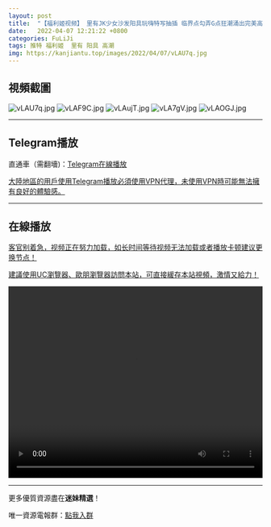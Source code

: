 ```yaml
---
layout: post
title:  "【福利姬视频】 里有JK少女沙发阳具玩嗨特写抽插 临界点勾弄G点狂潮涌出完美高潮"
date:   2022-04-07 12:21:22 +0800
categories: FuLiJi
tags: 推特 福利姬  里有 阳具 高潮
img: https://kanjiantu.top/images/2022/04/07/vLAU7q.jpg
---
```



## 視頻截圖

![vLAU7q.jpg](https://kanjiantu.top/images/2022/04/07/vLAU7q.jpg)
![vLAF9C.jpg](https://kanjiantu.top/images/2022/04/07/vLAF9C.jpg)
![vLAujT.jpg](https://kanjiantu.top/images/2022/04/07/vLAujT.jpg)
![vLA7gV.jpg](https://kanjiantu.top/images/2022/04/07/vLA7gV.jpg)
![vLAOGJ.jpg](https://kanjiantu.top/images/2022/04/07/vLAOGJ.jpg)

* * *
## Telegram播放

直通車（需翻墻)：[Telegram在線播放](https://t.me/mimeijingxuan/506)

<u>大陸地區的用戶使用Telegram播放必須使用VPN代理，未使用VPN時可能無法擁有良好的體驗感。</u> 
* * *
## 在線播放
<u>客官别着急，视频正在努力加载，如长时间等待视频无法加载或者播放卡顿建议更换节点！</u>

<u>建議使用UC瀏覽器、歐朋瀏覽器訪問本站，可直接緩存本站視頻，激情又給力！</u>
<center><video src="https://cdn.publer.io/uploads/videos/624c508bdb27970eb8dc6068/5f71be5d7bda44007a3df53353d0b5d7.mp4" width="100%" height="380px" controls="controls"></video></center>

* * *
更多優質資源盡在**迷妹精選**！

唯一資源電報群：[點我入群](https://t.me/mimeijingxuan)


